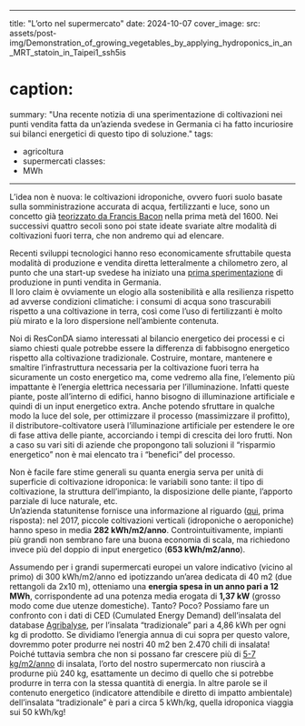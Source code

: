 
---
title: "L’orto nel supermercato"
date: 2024-10-07
cover_image:
   src: assets/post-img/Demonstration_of_growing_vegetables_by_applying_hydroponics_in_an_MRT_statoin_in_Taipei1_ssh5is
#    caption:
summary: "Una recente notizia di una sperimentazione di coltivazioni nei punti vendita fatta da un’azienda svedese in Germania ci ha fatto incuriosire sui bilanci energetici di questo tipo di soluzione."
tags:
- agricoltura  
- supermercati
classes:
- MWh
---

L’idea non è nuova: le coltivazioni idroponiche, ovvero fuori suolo basate sulla somministrazione accurata di acqua, fertilizzanti e luce, sono un concetto già [teorizzato da Francis Bacon](https://en.wikipedia.org/wiki/Hydroponics#History) nella prima metà del 1600\. Nei successivi quattro secoli sono poi state ideate svariate altre modalità di coltivazioni fuori terra, che non andremo qui ad elencare.

Recenti sviluppi tecnologici hanno reso economicamente sfruttabile questa modalità di produzione e vendita diretta letteralmente a chilometro zero, al punto che una start-up svedese ha iniziato una [prima sperimentazione](https://it.euronews.com/green/2024/09/15/swegreen-la-start-up-svedese-che-sposta-le-coltivazioni-nei-supermercati) di produzione in punti vendita in Germania.  
Il loro claim è ovviamente un elogio alla sostenibilità e alla resilienza rispetto ad avverse condizioni climatiche: i consumi di acqua sono trascurabili rispetto a una coltivazione in terra, così come l’uso di fertilizzanti è molto più mirato e la loro dispersione nell’ambiente contenuta.

Noi di ResConDA siamo interessati al bilancio energetico dei processi e ci siamo chiesti quale potrebbe essere la differenza di fabbisogno energetico rispetto alla coltivazione tradizionale. Costruire, montare, mantenere e smaltire l’infrastruttura necessaria per la coltivazione fuori terra ha sicuramente un costo energetico ma, come vedremo alla fine, l’elemento più impattante è l’energia elettrica necessaria per l’illuminazione. Infatti queste piante, poste all’interno di edifici, hanno bisogno di illuminazione artificiale e quindi di un input energetico extra. Anche potendo sfruttare in qualche modo la luce del sole, per ottimizzare il processo (massimizzare il profitto), il distributore-coltivatore userà l’illuminazione artificiale per estendere le ore di fase attiva delle piante, accorciando i tempi di crescita dei loro frutti. Non a caso su vari siti di aziende che propongono tali soluzioni il “risparmio energetico” non è mai elencato tra i “benefici” del processo.

Non è facile fare stime generali su quanta energia serva per unità di superficie di coltivazione idroponica: le variabili sono tante: il tipo di coltivazione, la struttura dell’impianto, la disposizione delle piante, l’apporto parziale di luce naturale, etc.  
Un’azienda statunitense fornisce una informazione al riguardo ([qui](https://www.quora.com/How-much-electricity-is-required-for-hydroponic-systems), prima risposta): nel 2017, piccole coltivazioni verticali (idroponiche o aeroponiche) hanno speso in media **282 kWh/m2/anno**. Controintuitivamente, impianti più grandi non sembrano fare una buona economia di scala, ma richiedono invece più del doppio di input energetico (**653 kWh/m2/anno**).

Assumendo per i grandi supermercati europei un valore indicativo (vicino al primo) di 300 kWh/m2/anno ed ipotizzando un’area dedicata di 40 m2 (due rettangoli da 2x10 m), otteniamo una **energia spesa in un anno pari a 12 MWh**, corrispondente ad una potenza media erogata di **1,37 kW** (grosso modo come due utenze domestiche). Tanto? Poco? Possiamo fare un confronto con i dati di CED (Cumulated Energy Demand) dell’insalata del database [Agribalyse](https://agribalyse.ademe.fr/), per l’insalata “tradizionale” pari a 4,86 kWh per ogni kg di prodotto. Se dividiamo l’energia annua di cui sopra per questo valore, dovremmo poter produrre nei nostri 40 m2 ben 2.470 chili di insalata\! Poiché tuttavia sembra che non si possano far crescere più di [5-7 kg/m2/anno](https://www.frontiersin.org/journals/sustainable-cities/articles/10.3389/frsc.2021.582431/full) di insalata, l’orto del nostro supermercato non riuscirà a produrne più 240 kg, esattamente un decimo di quello che si potrebbe produrre in terra con la stessa quantità di energia. In altre parole se il contenuto energetico (indicatore attendibile e diretto di impatto ambientale) dell’insalata “tradizionale” è pari a circa 5 kWh/kg, quella idroponica viaggia sui 50 kWh/kg\!


        